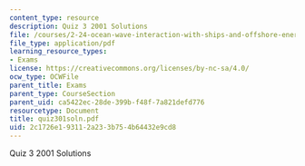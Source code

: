 ```yaml
---
content_type: resource
description: Quiz 3 2001 Solutions
file: /courses/2-24-ocean-wave-interaction-with-ships-and-offshore-energy-systems-13-022-spring-2002/2c1726e193112a233b754b64432e9cd8_quiz301soln.pdf
file_type: application/pdf
learning_resource_types:
- Exams
license: https://creativecommons.org/licenses/by-nc-sa/4.0/
ocw_type: OCWFile
parent_title: Exams
parent_type: CourseSection
parent_uid: ca5422ec-28de-399b-f48f-7a821defd776
resourcetype: Document
title: quiz301soln.pdf
uid: 2c1726e1-9311-2a23-3b75-4b64432e9cd8
---
```

Quiz 3 2001 Solutions